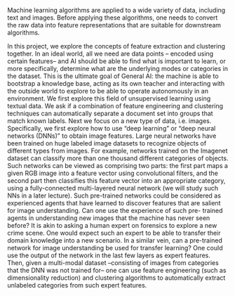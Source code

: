 Machine learning algorithms are applied to a wide variety of data, including text and images. Before applying these algorithms, one needs to convert the raw data into feature representations that are suitable for downstream algorithms. 

In this project, we explore the concepts of feature extraction and clustering together. In an ideal world, all we need are data points – encoded using certain features– and AI should be able to find what is important to learn, or more specifically, determine what are the underlying modes or categories in the dataset. This is the ultimate goal of General AI: the machine is able to bootstrap a knowledge base, acting as its own teacher and interacting with the outside world to explore to be able to operate autonomously in an environment.
We first explore this field of unsupervised learning using textual data. We ask if a combination of feature engineering and clustering techniques can automatically separate a document set into groups that match known labels.
Next we focus on a new type of data, i.e. images. Specifically, we first explore how to use “deep learning” or “deep neural networks (DNNs)” to obtain image features. Large neural networks have been trained on huge labeled image datasets to recognize objects of different types from images. For example, networks trained on the Imagenet dataset can classify more than one thousand different categories of objects. Such networks can be viewed as comprising two parts: the first part maps a given RGB image into a feature vector using convolutional filters, and the second part then classifies this feature vector into an appropriate category, using a fully-connected multi-layered neural network (we will study such NNs in a later lecture). Such pre-trained networks could be considered as experienced agents that have learned to discover features that are salient for image understanding. Can one use the experience of such pre- trained agents in understanding new images that the machine has never seen before? It is akin to asking a human expert on forensics to explore a new crime scene. One would expect such an expert to be able to transfer their domain knowledge into a new scenario. In a similar vein, can a pre-trained network for image understanding be used for transfer learning? One could use the output of the network in the last few layers as expert features. Then, given a multi-modal dataset –consisting of images from categories that the DNN was not trained for– one can use feature engineering (such as dimensionality reduction) and clustering algorithms to automatically extract unlabeled categories from such expert features.
